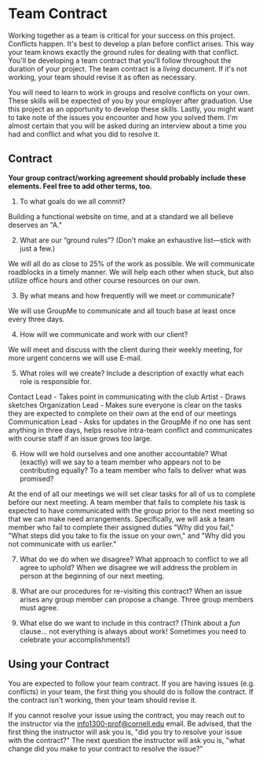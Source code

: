 # Team Contract

Working together as a team is critical for your success on this project. Conflicts happen. It's best to develop a plan before conflict arises. This way your team knows exactly the ground rules for dealing with that conflict. You'll be developing a team contract that you'll follow throughout the duration of your project. The team contract is a *living* document. If it's not working, your team should revise it as often as necessary.

You will need to learn to work in groups and resolve conflicts on your own. These skills will be expected of you by your employer after graduation. Use this project as an opportunity to develop these skills. Lastly, you might want to take note of the issues you encounter and how you solved them. I'm almost certain that you will be asked during an interview about a time you had and conflict and what you did to resolve it.

## Contract

**Your group contract/working agreement should probably include these elements. Feel free to add other terms, too.**

1. To what goals do we all commit?

Building a functional website on time, and at a standard we all believe deserves an "A."

2. What are our “ground rules”? (Don't make an exhaustive list—stick with just a few.)

We will all do as close to 25% of the work as possible.
We will communicate roadblocks in a timely manner.
We will help each other when stuck, but also utilize office hours and other course resources on our own.


3. By what means and how frequently will we meet or communicate?

We will use GroupMe to communicate and all touch base at least once every three days.

4. How will we communicate and work with our client?

We will meet and discuss with the client during their weekly meeting, for more urgent concerns we will use E-mail.

5. What roles will we create? Include a description of exactly what each role is responsible for.

Contact Lead - Takes point in communicating with the club
Artist - Draws sketches
Organization Lead - Makes sure everyone is clear on the tasks they are expected to complete on their own at the end of our meetings
Communication Lead - Asks for updates in the GroupMe if no one has sent anything in three days, helps resolve intra-team conflict and communicates with course staff if an issue grows too large.

6. How will we hold ourselves and one another accountable? What (exactly) will we say to a team member who appears not to be contributing equally? To a team member who fails to deliver what was promised?

At the end of all our meetings we will set clear tasks for all of us to complete before our next meeting. A team member that fails to complete his task is expected to have communicated with the group prior to the next meeting so that we can make need arrangements. Specifically, we will ask a team member who fail to complete their assigned duties "Why did you fail," "What steps did you take to fix the issue on your own," and "Why did you not communicate with us earlier."



7. What do we do when we disagree? What approach to conflict to we all agree to uphold?
When we disagree we will address the problem in person at the beginning of our next meeting.


8. What are our procedures for re-visiting this contract?
When an issue arises any group member can propose a change. Three group members must agree.


9. What else do we want to include in this contract? (Think about a *fun* clause... not everything is always about work! Sometimes you need to celebrate your accomplishments!)



## Using your Contract

You are expected to follow your team contract. If you are having issues (e.g. conflicts) in your team, the first thing you should do is follow the contract. If the contract isn't working, then your team should revise it.

If you cannot resolve your issue using the contract, you may reach out to the instructor via the <info1300-prof@cornell.edu> email. Be advised, that the first thing the instructor will ask you is, "did you try to resolve your issue with the contract?" The next question the instructor will ask you is, "what change did you make to your contract to resolve the issue?"
